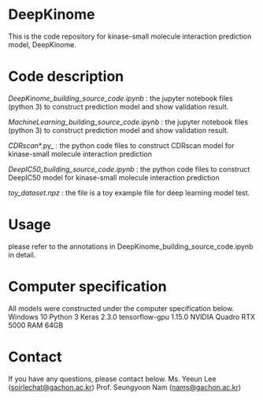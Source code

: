 # DeepKinome
This is the code repository for kinase-small molecule interaction prediction model, DeepKinome.

# Code description
_DeepKinome_building_source_code.ipynb_ : the jupyter notebook files (python 3) to construct prediction model and show validation result.

_MachineLearning_building_source_code.ipynb_ : the jupyter notebook files (python 3) to construct prediction model and show validation result.

_CDRscan_*.py_ : the python code files to construct CDRscan model for kinase-small molecule interaction prediction

_DeepIC50_building_source_code.ipynb_ : the python code files to construct DeepIC50 model for kinase-small molecule interaction prediction

_toy_dataset.npz_ : the file is a toy example file for deep learning model test.


# Usage
please refer to the annotations in DeepKinome_building_source_code.ipynb in detail.

# Computer specification
All models were constructed under the computer specification below.
Windows 10
Python 3
Keras 2.3.0
tensorflow-gpu 1.15.0
NVIDIA Quadro RTX 5000
RAM 64GB

# Contact
If you have any questions, please contact below.
Ms. Yeeun Lee (soirlechat@gachon.ac.kr)
Prof. Seungyoon Nam (nams@gachon.ac.kr)
